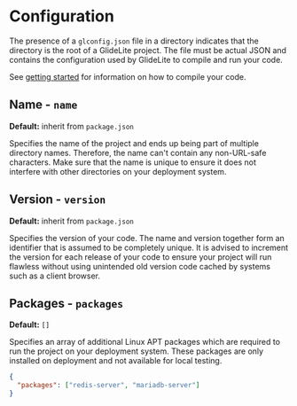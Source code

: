 
# Configuration

The presence of a `glconfig.json` file in a directory indicates that the directory is the root of a GlideLite project. The file must be actual JSON and contains the configuration used by GlideLite to compile and run your code.

See [getting started](https://github.com/sanderveldhuis/glidelite/blob/main/doc/getting-started.md) for information on how to compile your code.

## Name - `name`

**Default:** inherit from `package.json`

Specifies the name of the project and ends up being part of multiple directory names. Therefore, the name can't contain any non-URL-safe characters. Make sure that the name is unique to ensure it does not interfere with other directories on your deployment system.

## Version - `version`

**Default:** inherit from `package.json`

Specifies the version of your code. The name and version together form an identifier that is assumed to be completely unique. It is advised to increment the version for each release of your code to ensure your project will run flawless without using unintended old version code cached by systems such as a client browser.

## Packages - `packages`

**Default:** `[]`

Specifies an array of additional Linux APT packages which are required to run the project on your deployment system. These packages are only installed on deployment and not available for local testing.

```json
{
  "packages": ["redis-server", "mariadb-server"]
}
```
